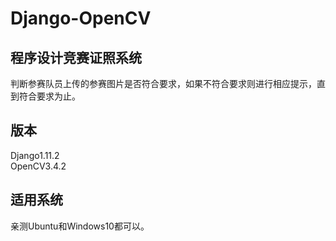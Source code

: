 # Django-OpenCV
## 程序设计竞赛证照系统
判断参赛队员上传的参赛图片是否符合要求，如果不符合要求则进行相应提示，直到符合要求为止。
## 版本
Django1.11.2  
OpenCV3.4.2
## 适用系统
亲测Ubuntu和Windows10都可以。
